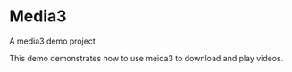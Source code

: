 # Media3
A media3 demo project

This demo demonstrates how to use meida3 to download and play videos.